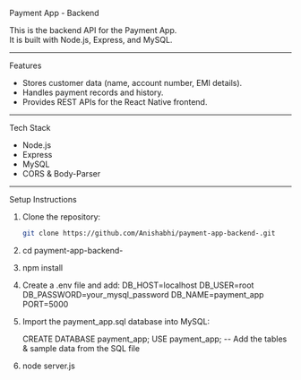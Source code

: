 Payment App - Backend

This is the backend API for the Payment App.  
It is built with Node.js, Express, and MySQL.

---
Features
- Stores customer data (name, account number, EMI details).
- Handles payment records and history.
- Provides REST APIs for the React Native frontend.

---

Tech Stack
- Node.js
- Express
- MySQL
- CORS & Body-Parser

---

 Setup Instructions
1. Clone the repository:
   ```bash
   git clone https://github.com/Anishabhi/payment-app-backend-.git

2. cd payment-app-backend-


3. npm install

4. Create a .env file and add:
   DB_HOST=localhost
   DB_USER=root
   DB_PASSWORD=your_mysql_password
   DB_NAME=payment_app
   PORT=5000


7. Import the payment_app.sql database into MySQL:

   CREATE DATABASE payment_app;
   USE payment_app;
-- Add the tables & sample data from the SQL file

8. node server.js

